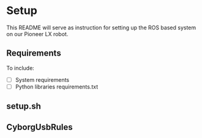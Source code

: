 # Setup
This README will serve as instruction for setting up the ROS based system on our Pioneer LX robot.

## Requirements
To include:
- [ ] System requirements
- [ ] Python libraries requirements.txt

## setup.sh

## CyborgUsbRules